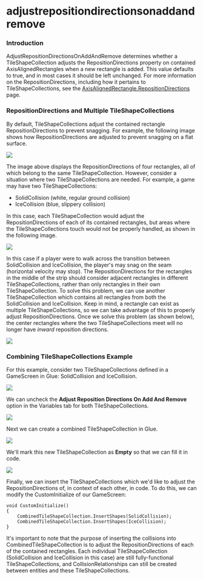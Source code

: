 # adjustrepositiondirectionsonaddandremove

### Introduction

AdjustRepositionDirectionsOnAddAndRemove determines whether a TileShapeCollection adjusts the RepositionDirections property on contained AxisAlignedRectangles when a new rectangle is added. This value defaults to true, and in most cases it should be left unchanged. For more information on the RepositionDirections, including how it pertains to TileShapeCollections, see the [AxisAlignedRectangle.RepositionDirections](../../../../api/flatredball/math/geometry/axisalignedrectangle/repositiondirections.md) page.

### RepositionDirections and Multiple TileShapeCollections

By default, TileShapeCollections adjust the contained rectangle RepositionDirections to prevent snagging. For example, the following image shows how RepositionDirections are adjusted to prevent snagging on a flat surface.

![](../../../../media/2021-04-img_606dce4158d97.png)

The image above displays the RepositionDirections of four rectangles, all of which belong to the same TileShapeCollection. However, consider a situation where two TileShapeCollections are needed. For example, a game may have two TileShapeCollections:

* SolidCollision (white, regular ground collision)
* IceCollision (blue, slippery collision)

In this case, each TileShapeCollection would adjust the RepositionDirections of each of its contained rectangles, but areas where the TileShapeCollections touch would not be properly handled, as shown in the following image.

![](../../../../media/2021-04-img_606dcf722bc2a.png)

In this case if a player were to walk across the transition between SolidCollision and IceCollision, the player's may snag on the seam (horizontal velocity may stop). The RepositionDirections for the rectangles in the middle of the strip should consider adjacent rectangles in different TileShapeCollections, rather than only rectangles in their own TileShapeCollection. To solve this problem, we can use another TileShapeCollection which contains all rectangles from both the SolidCollision and IceCollision. Keep in mind, a rectangle can exist as multiple TileShapeCollections, so we can take advantage of this to properly adjust RepositionDirections. Once we solve this problem (as shown below), the center rectangles where the two TileShapeCollections meet will no longer have _inward_ reposition directions.

![](../../../../media/2021-04-img_606e81c6cba6b.png)

### Combining TileShapeCollections Example

For this example, consider two TileShapeCollections defined in a GameScreen in Glue: SolidCollision and IceCollision.

![](../../../../media/2021-04-img_606e6cc607d83.png)

We can uncheck the **Adjust Reposition Directions On Add And Remove** option in the Variables tab for both TileShapeCollections.

![](../../../../media/2021-04-img_606e79f5b2bd7.png)

Next we can create a combined TileShapeCollection in Glue.

![](../../../../media/2021-04-img_606e7af403266.png)

We'll mark this new TileShapeCollection as **Empty** so that we can fill it in code.

![](../../../../media/2021-04-img_606e7b17605f1.png)

Finally, we can insert the TileShapeCollections which we'd like to adjust the RepositionDirections of, in context of each other, in code. To do this, we can modify the CustomInitialize of our GameScreen:

```
void CustomInitialize()
{
    CombinedTileShapeCollection.InsertShapes(SolidCollision);
    CombinedTileShapeCollection.InsertShapes(IceCollision);
}
```

It's important to note that the purpose of inserting the collisions into CombinedTileShapeCollection is to adjust the RepositionDirections of each of the contained rectangles. Each individual TileShapeCollection (SolidCollision and IceCollision in this case) are still fully-functional TileShapeCollections, and CollisionRelationships can still be created between entities and these TileShapeCollections.
